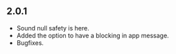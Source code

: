 ## 2.0.1

* Sound null safety is here.
* Added the option to have a blocking in app message.
* Bugfixes.